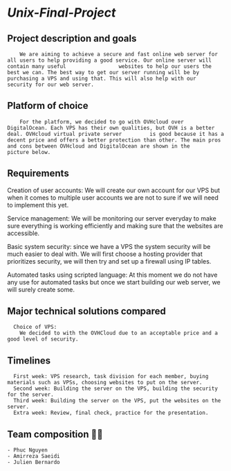 # **_Unix-Final-Project_**

## Project description and goals

        We are aiming to achieve a secure and fast online web server for all users to help providing a good service. Our online server will contain many useful                 websites to help our users the best we can. The best way to get our server running will be by purchasing a VPS and using that. This will also help with our             security for our web server.

## Platform of choice
        For the platform, we decided to go with OVHcloud over DigitalOcean. Each VPS has their own qualities, but OVH is a better deal. OVHcloud virtual private server         is good because it has a decent price and offers a better protection than other. The main pros and cons between OVHcloud and DigitalOcean are shown in the              picture below. 

## Requirements
  Creation of user accounts: We will create our own account for our VPS but when it comes to multiple user accounts we are not to sure if we will need to implement       this yet. 

   Service management: We will be monitoring our server everyday to make sure everything is working efficiently and making sure that the websites are accessible. 

   Basic system security: since we have a VPS the system security will be much easier to deal with. We will first choose a hosting provider that prioritizes security,    we will then try and set up a firewall using IP tables. 

   Automated tasks using scripted language: At this moment we do not have any use for automated tasks but once we start building our web server, we will surely create    some.
   
## Major technical solutions compared
      Choice of VPS:
        We decided to with the OVHCloud due to an acceptable price and a good level of security.
        
        

## Timelines 
      First week: VPS research, task division for each member, buying materials such as VPSs, choosing websites to put on the server.
      Second week: Building the server on the VPS, building the security for the server.
      Third week: Building the server on the VPS, put the websites on the server.
      Extra week: Review, final check, practice for the presentation.

## Team composition :technologist:	
    - Phuc Nguyen
    - Amirreza Saeidi 
    - Julien Bernardo




